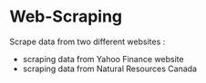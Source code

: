 # Web-Scraping
 Scrape data from two different websites :
 - scraping data from Yahoo Finance website
 - scraping data from Natural Resources Canada
